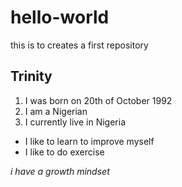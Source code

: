 # hello-world
this is to creates a first repository
## Trinity
1. I was born on 20th of October 1992
2. I am a Nigerian
3. I currently live in Nigeria

- I like to learn to improve myself
- I like to do exercise

*i have a growth mindset*
